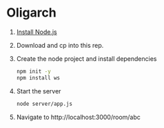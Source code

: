 # Oligarch

1. [Install Node.js](https://nodejs.org/en/download/)

2. Download and cp into this rep.

3. Create the node project and install dependencies

   ```bash
   npm init -y
   npm install ws
   ```

4. Start the server

   ```bash
   node server/app.js
   ```

5. Navigate to http://localhost:3000/room/abc
